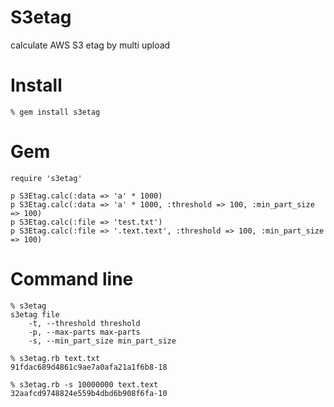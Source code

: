 # S3etag

calculate AWS S3 etag by multi upload

# Install

    % gem install s3etag

# Gem

    require 's3etag'

    p S3Etag.calc(:data => 'a' * 1000)
    p S3Etag.calc(:data => 'a' * 1000, :threshold => 100, :min_part_size => 100)
    p S3Etag.calc(:file => 'test.txt')
    p S3Etag.calc(:file => '.text.text', :threshold => 100, :min_part_size => 100)

# Command line

    % s3etag
    s3etag file
        -t, --threshold threshold
        -p, --max-parts max-parts
        -s, --min_part_size min_part_size

    % s3etag.rb text.txt
    91fdac689d4861c9ae7a0afa21a1f6b8-18

    % s3etag.rb -s 10000000 text.text
    32aafcd9748824e559b4dbd6b908f6fa-10
